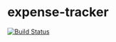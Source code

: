 # expense-tracker

[![Build Status](https://travis-ci.org/TeamFrom306/expense-tracker.svg?branch=master)](https://travis-ci.org/TeamFrom306/expense-tracker)